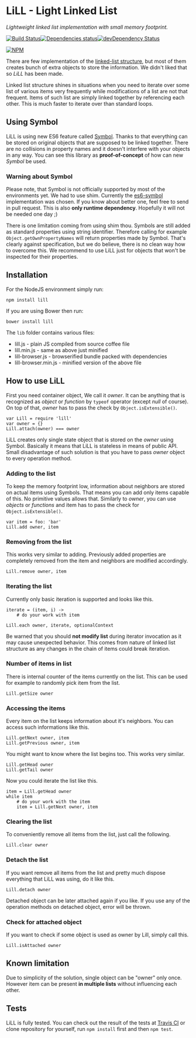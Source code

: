 # LiLL - Light Linked List

*Lightweight linked list implementation with small memory footprint.*

[![Build Status](https://travis-ci.org/BlackDice/lill.svg)](https://travis-ci.org/BlackDice/lill)[![Dependencies status](https://david-dm.org/BlackDice/lill/status.svg)](https://david-dm.org/BlackDice/lill#info=dependencies)[![devDependency Status](https://david-dm.org/BlackDice/lill/dev-status.svg)](https://david-dm.org/BlackDice/lill#info=devDependencies)

[![NPM](https://nodei.co/npm/lill.png)](https://nodei.co/npm/lill/)

There are few implementation of the [linked-list structure](http://en.wikipedia.org/wiki/Linked_list), but most of them creates bunch of extra objects to store the information. We didn't liked that so *LiLL* has been made.

Linked list structure shines in situations when you need to iterate over some list of various items very frequently while modifications of a list are not that frequent. Items of such list are simply linked together by referencing each other. This is much faster to iterate over than standard loops.

## Using Symbol

LiLL is using new ES6 feature called [Symbol](http://tc39wiki.calculist.org/es6/symbols/). Thanks to that everything can be stored on original objects that are supposed to be linked together. There are no collisions in property names and it doesn't interfere with your objects in any way. You can see this library as **proof-of-concept** of how can new *Symbol* be used.

### Warning about Symbol

Please note, that Symbol is not officially supported by most of the environments yet. We had to use shim. Currently the [es6-symbol](https://www.npmjs.org/package/es6-symbol) implementation was chosen. If you know about better one, feel free to send in pull request. This is also **only runtime dependency**. Hopefully it will not be needed one day ;)

There is one limitation coming from using shim thou. Symbols are still added as standard properties using string identifier. Therefore calling for example `Object.getOwnPropertyNames` will return properties made by Symbol. That's clearly against specification, but we do believe, there is no clean way how to overcome this. We recommend to use LiLL just for objects that won't be inspected for their properties.

## Installation

For the NodeJS environment simply run:

	npm install lill

If you are using Bower then run:

	bower install lill

The `lib` folder contains various files:

 * lill.js - plain JS compiled from source coffee file
 * lill.min.js - same as above just minified
 * lill-browser.js - browserified bundle packed with dependencies
 * lill-browser.min.js - minified version of the above file

## How to use LiLL

First you need container object, We call it *owner*. It can be anything that is recognized as *object* or *function* by `typeof` operator (except *null* of course). On top of that, *owner* has to pass the check by `Object.isExtensible()`.

	var Lill = require 'lill'
	var owner = {}
	Lill.attach(owner) === owner

LiLL creates only single state object that is stored on the *owner* using Symbol. Basically it means that LiLL is stateless in means of public API. Small disadvantage of such solution is that you have to pass *owner* object to every operation method.

### Adding to the list

To keep the memory footprint low, information about neighbors are stored on actual items using Symbols. That means you can add only items capable of this. No primitive values allows that. Similarly to *owner*, you can use *objects* or *functions* and  item has to pass the check for `Object.isExtensible()`.

	var item = foo: 'bar'
	Lill.add owner, item
	
### Removing from the list

This works very similar to adding. Previously added properties are completely removed from the item and neighbors are modified accordingly.

	Lill.remove owner, item

### Iterating the list

Currently only basic iteration is supported and looks like this.

	iterate = (item, i) ->
		# do your work with item

	Lill.each owner, iterate, optionalContext
	
Be warned that you should **not modify list** during iterator invocation as it may cause unexpected behavior. This comes from nature of linked list structure as any changes in the chain of items could break iteration.

### Number of items in list

There is internal counter of the items currently on the list. This can be used for example to randomly pick item from the list.

	Lill.getSize owner

### Accessing the items

Every item on the list keeps information about it's neighbors. You can access such informations like this.

	Lill.getNext owner, item
	Lill.getPrevious owner, item

You might want to know where the list begins too. This works very similar.

	Lill.getHead owner
	Lill.getTail owner

Now you could iterate the list like this.

	item = Lill.getHead owner
	while item
		# do your work with the item
		item = Lill.getNext owner, item

### Clearing the list

To conveniently remove all items from the list, just call the following.

	Lill.clear owner

### Detach the list

If you want remove all items from the list and pretty much dispose everything that LiLL was using, do it like this.

	Lill.detach owner

Detached object can be later attached again if you like. If you use any of the operation methods on detached object, error will be thrown.

### Check for attached object

If you want to check if some object is used as owner by Lill, simply call this.

	Lill.isAttached owner

## Known limitation

Due to simplicity of the solution, single object can be "owner" only once. However item can be present **in multiple lists** without influencing each other.

## Tests

LiLL is fully tested. You can check out the result of the tests at [Travis CI](https://travis-ci.org/BlackDice/lill) or clone repository for yourself, run `npm install` first and then `npm test`.
